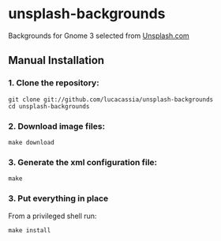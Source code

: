 # unsplash-backgrounds
Backgrounds for Gnome 3 selected from [Unsplash.com](unsplash.com)

## Manual Installation

### 1. Clone the repository:
```shell
git clone git://github.com/lucacassia/unsplash-backgrounds
cd unsplash-backgrounds
```

### 2. Download image files:
```shell
make download
```

### 3. Generate the xml configuration file:
```shell
make
```

### 3. Put everything in place
From a privileged shell run:
```shell
make install
```

